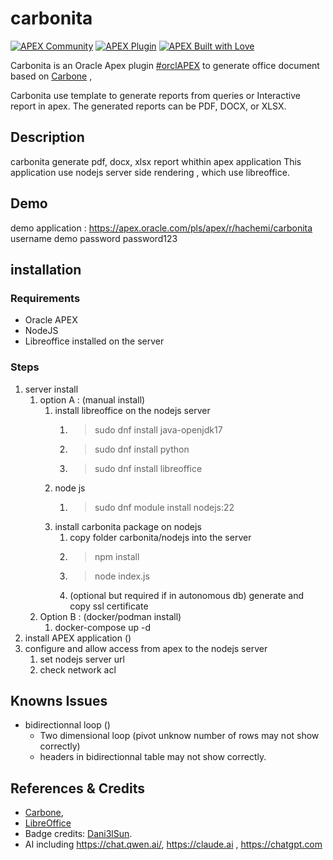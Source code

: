 # carbonita

[![APEX Community](https://cdn.rawgit.com/Dani3lSun/apex-github-badges/78c5adbe/badges/apex-community-badge.svg)](https://github.com/Dani3lSun/apex-github-badges) [![APEX Plugin](https://cdn.rawgit.com/Dani3lSun/apex-github-badges/b7e95341/badges/apex-plugin-badge.svg)](https://github.com/Dani3lSun/apex-github-badges)
[![APEX Built with Love](https://cdn.rawgit.com/Dani3lSun/apex-github-badges/7919f913/badges/apex-love-badge.svg)](https://github.com/Dani3lSun/apex-github-badges)


Carbonita is an Oracle Apex plugin [ #orclAPEX](https://apex.oracle.com) to generate office document  based on [Carbone](https://www.npmjs.com/package/carbone) ,

Carbonita use template to generate reports from queries or Interactive report in apex.
The generated reports can be PDF, DOCX, or XLSX.

## Description

carbonita generate pdf, docx, xlsx report whithin apex application
This application use nodejs server side rendering , which use libreoffice.

## Demo

demo application : https://apex.oracle.com/pls/apex/r/hachemi/carbonita
username demo
password password123

## installation

### Requirements

- Oracle APEX
- NodeJS
- Libreoffice installed on the server


### Steps

1. server install 
   1. option A : (manual install)
      1. install libreoffice on the nodejs server
         1. > sudo dnf install java-openjdk17
         2. > sudo dnf install python
         3. > sudo dnf install libreoffice
      2. node js
         1. > sudo dnf module install nodejs:22
      3. install carbonita package on nodejs
         1. copy folder carbonita/nodejs into the server 
         2. > npm install
         3. > node index.js
         4. (optional but required if in autonomous db) generate and copy ssl certificate 
   2. Option B : (docker/podman install)
      1. docker-compose up -d
2. install APEX application () 
3. configure and allow access from apex to the nodejs server
   1. set nodejs server url
   2. check network acl

## Knowns Issues

- bidirectionnal loop ()
  - Two dimensional loop (pivot unknow number of rows may not show correctly)
  - headers in bidirectionnal table may not show correctly.


## References & Credits

- [Carbone](https://carbone.io),
- [LibreOffice](https://www.libreoffice.org/)
- Badge credits: [Dani3lSun](https://github.com/Dani3lSun/apex-github-badges).
- AI including  https://chat.qwen.ai/, https://claude.ai , https://chatgpt.com


